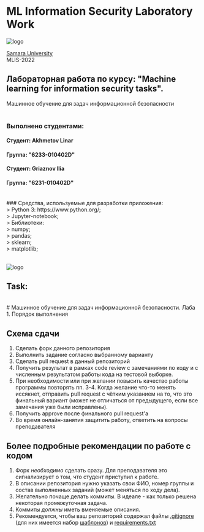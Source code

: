 # ML Information Security Laboratory Work 
![logo](https://ssau.ru/pagefiles/of_docs/Firm%20blocks_left-gorizont_naimenovanie_Rus.png)

[Samara University](https://ssau.ru/) <br/>
MLIS-2022
## Лабораторная работа по курсу: "Machine learning for information security tasks". <br/>
Машинное обучение для задач информационной безопасности <br/>
<br/>
### Выполнено студентами:<br/>
#### Студент: Akhmetov Linar <br/>
#### Группа: "6233-010402D"

#### Студент: Griaznov Ilia <br/>
#### Группа: "6231-010402D"

<br/>
### Средства, используемые для разработки приложения: <br/>
> Python 3: https://www.python.org/; <br/>
> Jupyter-notebook; <br/>
> Библиотеки: <br/>
> numpy; <br/>
> pandas; <br/>
> sklearn; <br/>
> matplotlib; <br/>
<br/>


![logo](https://ibagroup.kz/wp-content/uploads/2019/09/security_tizer_wwwiba_1300-357_v-01.jpg)


## Task:<br/>
<br/>
# Машинное обучение для задач информационной безопасности. Лаба 1. Порядок выполнения

## Схема сдачи

1. Сделать форк данного репозитория
2. Выполнить задание согласно выбранному варианту
3. Сделать pull request в данный репозиторий
4. Получить результат в рамках code review с замечаниями по коду и с численным результатом работы кода на тестовой выборке.
5. При необходимости или при желании повысить качество работы программы повторять пп. 3-4. Когда желание что-то менять иссякнет, отправить pull request с чётким указанием на то, что это финальный вариант (может не отличаться от предыдущего, если все замечания уже были исправлены).
7. Получить approve после финального pull request'а
8. Во время онлайн-занятия защитить работу, ответить на вопросы преподавателя

## Более подробные рекомендации по работе с кодом

1. Форк *необходимо* сделать сразу. Для преподавателя это сигнализирует о том, что студент приступил к работе.
2. В описании репозитория нужно указать свои ФИО, номер группы и состав выполненных заданий (может меняться по ходу дела).
3. Желательно почаще делать коммиты. В идеале - как только решена некоторая промежуточная задача.
4. Коммиты *должны* иметь вменяемые описания.
5. Рекомендуется, чтобы ваш репозиторий содержал файлы [.gitignore](https://docs.github.com/en/get-started/getting-started-with-git/ignoring-files) (для них имеется набор [шаблонов](https://github.com/github/gitignore)) и [requirements.txt](https://www.jetbrains.com/help/pycharm/managing-dependencies.html#create-requirements)
